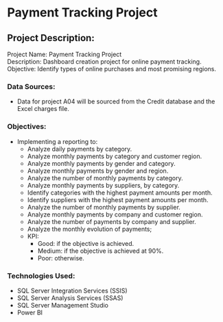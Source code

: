 # Payment Tracking Project

## Project Description:

Project Name: Payment Tracking Project  
Description: Dashboard creation project for online payment tracking.  
Objective: Identify types of online purchases and most promising regions.

### Data Sources:

- Data for project A04 will be sourced from the Credit database and the Excel charges file.

### Objectives:

- Implementing a reporting to:
  - Analyze daily payments by category.
  - Analyze monthly payments by category and customer region.
  - Analyze monthly payments by gender and category.
  - Analyze monthly payments by gender and region.
  - Analyze the number of monthly payments by category.
  - Analyze monthly payments by suppliers, by category.
  - Identify categories with the highest payment amounts per month.
  - Identify suppliers with the highest payment amounts per month.
  - Analyze the number of monthly payments by supplier.
  - Analyze monthly payments by company and customer region.
  - Analyze the number of payments by company and supplier.
  - Analyze the monthly evolution of payments;
  - KPI:
    - Good: if the objective is achieved.
    - Medium: if the objective is achieved at 90%.
    - Poor: otherwise.

### Technologies Used:

- SQL Server Integration Services (SSIS)
- SQL Server Analysis Services (SSAS)
- SQL Server Management Studio
- Power BI

